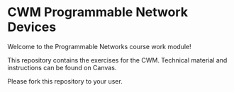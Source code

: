 # CWM Programmable Network Devices

Welcome to the Programmable Networks course work module!

This repository contains the exercises for the CWM. Technical material and instructions can be found on Canvas.

Please fork this repository to your user.

